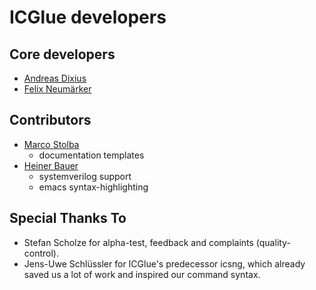 # ICGlue developers

## Core developers
- [Andreas Dixius](mailto:andreas.dixius@icglue.org)
- [Felix Neumärker](mailto:felix.neumaerker@icglue.org)

## Contributors
- [Marco Stolba](mailto:marco.stolba@tu-dresden.de)
    - documentation templates
- [Heiner Bauer](mailto:heiner.bauer@tu-dresden.de)
    - systemverilog support
    - emacs syntax-highlighting

## Special Thanks To
- Stefan Scholze for alpha-test, feedback and complaints (quality-control).
- Jens-Uwe Schlüssler for ICGlue's predecessor icsng, which already saved us a lot of work and inspired our command syntax.
